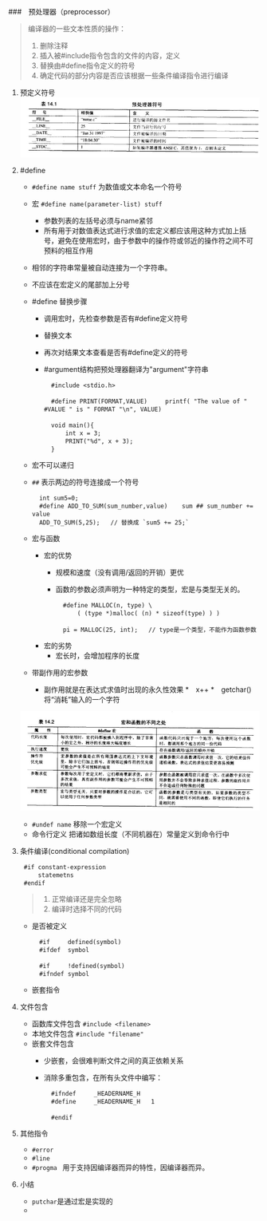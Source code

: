 ###　预处理器（preprocessor）
> 编译器的一些文本性质的操作：   
> 1. 删除注释  
> 2. 插入被#include指令包含的文件的内容，定义  
> 3. 替换由#define指令定义的符号
> 4. 确定代码的部分内容是否应该根据一些条件编译指令进行编译

1. 预定义符号  
![](./img/14.1.jpg)
2. #define
	- `#define name stuff`	为数值或文本命名一个符号	
	- 宏		`#define name(parameter-list) stuff`
		+ 参数列表的左括号必须与name紧邻
		+ 所有用于对数值表达式进行求值的宏定义都应该用这种方式加上括号，避免在使用宏时，由于参数中的操作符或邻近的操作符之间不可预料的相互作用
	- 相邻的字符串常量被自动连接为一个字符串。
	- 不应该在宏定义的尾部加上分号  
	- #define 替换步骤
		+ 调用宏时，先检查参数是否有#define定义符号
		+ 替换文本
		+ 再次对结果文本查看是否有#define定义的符号
		+ #argument结构把预处理器翻译为"argument"字符串  

				#include <stdio.h>

				#define PRINT(FORMAT,VALUE)     printf( "The value of " #VALUE " is " FORMAT "\n", VALUE)

				void main(){
    				int x = 3;
					PRINT("%d", x + 3);
				}

	- 宏不可以递归
	- `##` 表示两边的符号连接成一个符号
	
			int sum5=0;
			#define ADD_TO_SUM(sum_number,value)	sum ## sum_number += value
			ADD_TO_SUM(5,25);	// 替换成 `sum5 += 25;`
	- 宏与函数
		+ 宏的优势
			* 规模和速度（没有调用/返回的开销）更优
			* 函数的参数必须声明为一种特定的类型，宏是与类型无关的。
			
					#define MALLOC(n, type) \
        				( (type *)malloc( (n) * sizeof(type) ) )

					pi = MALLOC(25, int);	// type是一个类型，不能作为函数参数
		+ 宏的劣势
			* 宏长时，会增加程序的长度
	- 带副作用的宏参数
		+ 副作用就是在表达式求值时出现的永久性效果
			*　x++
			*　getchar()将“消耗”输入的一个字符

	
	![](./img/14.2.jpg)  



	- `#undef name`	移除一个宏定义
	- 命令行定义	把诸如数组长度（不同机器在）常量定义到命令行中 

3. 条件编译(conditional compilation)
	
		#if	constant-expression
			statemetns
		#endif
	> 1. 正常编译还是完全忽略  
	> 2. 编译时选择不同的代码
	
	- 是否被定义
	
			#if		defined(symbol)
			#ifdef	symbol
		
			#if		!defined(symbol)
			#ifndef	symbol
	- 嵌套指令
	
4. 文件包含
	- 函数库文件包含		`#include <filename>`
	- 本地文件包含		`#include "filename"`
	- 嵌套文件包含	
		+ 少嵌套，会很难判断文件之间的真正依赖关系
		+ 消除多重包含，在所有头文件中编写：

				#ifndef		_HEADERNAME_H
				#define		_HEADERNAME_H	1
				
				#endif

5. 其他指令
	- `#error `
	- `#line `
	- `#progma `		用于支持因编译器而异的特性，因编译器而异。
6. 小结
	- `putchar`是通过宏是实现的
	- 